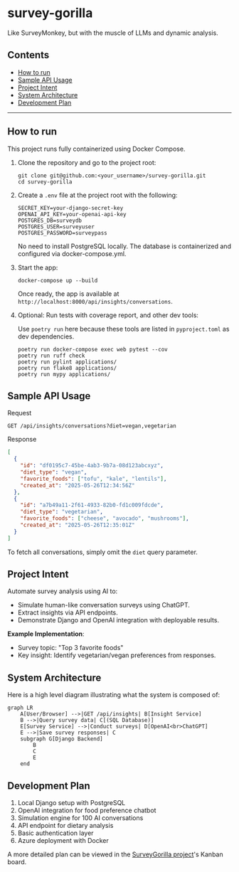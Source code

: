 # survey-gorilla
Like SurveyMonkey, but with the muscle of LLMs and dynamic analysis.

## Contents
* [How to run](#how-to-run)
* [Sample API Usage](#sample-api-usage)
* [Project Intent](#project-intent)
* [System Architecture](#system-architecture)
* [Development Plan](#development-plan)
---

## How to run
This project runs fully containerized using Docker Compose.

1. Clone the repository and go to the project root:
   ```
   git clone git@github.com:<your_username>/survey-gorilla.git
   cd survey-gorilla
   ```

2. Create a `.env` file at the project root with the following:
   ```
   SECRET_KEY=your-django-secret-key
   OPENAI_API_KEY=your-openai-api-key
   POSTGRES_DB=surveydb
   POSTGRES_USER=surveyuser
   POSTGRES_PASSWORD=surveypass
   ```
   No need to install PostgreSQL locally. The database is containerized and configured via docker-compose.yml.


3. Start the app:
   ```
   docker-compose up --build
   ```
   Once ready, the app is available at `http://localhost:8000/api/insights/conversations`.


4. Optional: Run tests with coverage report, and other dev tools:

   Use `poetry run` here because these tools are listed in `pyproject.toml` as dev dependencies.
   ```
   poetry run docker-compose exec web pytest --cov
   poetry run ruff check
   poetry run pylint applications/
   poetry run flake8 applications/
   poetry run mypy applications/
   ```

## Sample API Usage

Request
```
GET /api/insights/conversations?diet=vegan,vegetarian
```

Response
```json
[
  {
    "id": "df0195c7-45be-4ab3-9b7a-08d123abcxyz",
    "diet_type": "vegan",
    "favorite_foods": ["tofu", "kale", "lentils"],
    "created_at": "2025-05-26T12:34:56Z"
  },
  {
    "id": "a7b49a11-2f61-4933-82b0-fd1c009fdcde",
    "diet_type": "vegetarian",
    "favorite_foods": ["cheese", "avocado", "mushrooms"],
    "created_at": "2025-05-26T12:35:01Z"
  }
]
```
To fetch all conversations, simply omit the `diet` query parameter.


## Project Intent
Automate survey analysis using AI to:
- Simulate human-like conversation surveys using ChatGPT.
- Extract insights via API endpoints.
- Demonstrate Django and OpenAI integration with deployable results.

**Example Implementation**:
- Survey topic: "Top 3 favorite foods"
- Key insight: Identify vegetarian/vegan preferences from responses.

## System Architecture
Here is a high level diagram illustrating what the system is composed of:

```mermaid
graph LR
    A[User/Browser] -->|GET /api/insights| B[Insight Service]
    B -->|Query survey data| C[(SQL Database)]
    E[Survey Service] -->|Conduct surveys| D[OpenAI<br>ChatGPT]
    E -->|Save survey responses| C
    subgraph G[Django Backend]
        B
        C
        E
    end
```

## Development Plan
1. Local Django setup with PostgreSQL
2. OpenAI integration for food preference chatbot
3. Simulation engine for 100 AI conversations
4. API endpoint for dietary analysis
5. Basic authentication layer
6. Azure deployment with Docker

A more detailed plan can be viewed in the [SurveyGorilla project](https://github.com/users/sharbeldahlan/projects/4)'s Kanban board.
